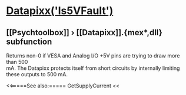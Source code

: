 # [Datapixx('Is5VFault')](Datapixx-Is5VFault) 
## [[Psychtoolbox]] &#8250; [[Datapixx]].{mex*,dll} subfunction


Returns non-0 if VESA and Analog I/O +5V pins are trying to draw more than 500  
mA. The Datapixx protects itself from short circuits by internally limiting  
these outputs to 500 mA.  
  


<<=====See also:=====
GetSupplyCurrent
<<